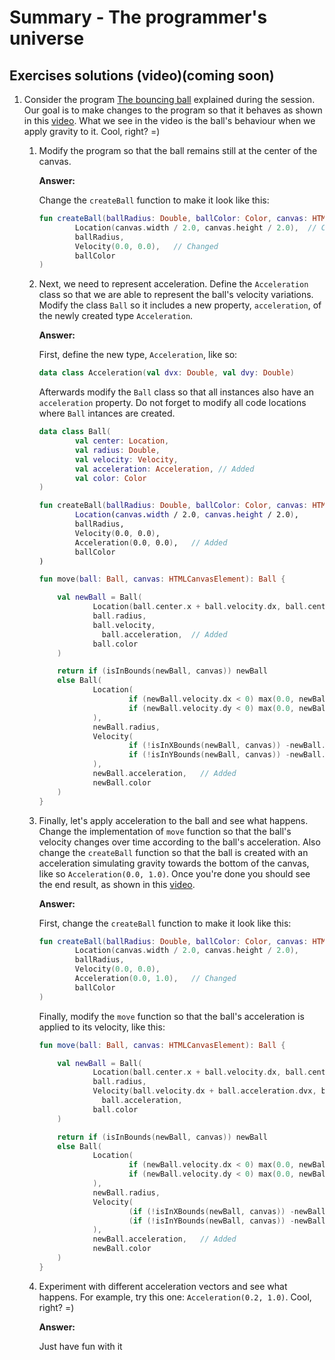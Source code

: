 # Summary - The programmer's universe

## Exercises solutions (video)(coming soon)
1. Consider the program [The bouncing ball](https://gist.github.com/palbp/55f8477f232b06f8bfdf7d30f4735d2a) explained during the session. Our goal is to make changes to the program so that it behaves as shown in this [video](../assets/09-goal.mp4). What we see in the video is the ball's behaviour when we apply gravity to it. Cool, right? =)

   1. Modify the program so that the ball remains still at the center of the canvas.    

      __Answer:__    

      Change the `createBall` function to make it look like this:

      ```kotlin
      fun createBall(ballRadius: Double, ballColor: Color, canvas: HTMLCanvasElement) = Ball(
              Location(canvas.width / 2.0, canvas.height / 2.0),  // Changed
              ballRadius,
              Velocity(0.0, 0.0),   // Changed
              ballColor
      )
      ```

   2. Next, we need to represent acceleration. Define the `Acceleration` class so that we are able to represent the ball's velocity variations. Modify the class `Ball` so it includes a new property, `acceleration`, of the newly created type `Acceleration`.
   
      __Answer:__    

      First, define the new type, `Acceleration`, like so:
      ```kotlin
      data class Acceleration(val dvx: Double, val dvy: Double)
      ```

      Afterwards modify the `Ball` class so that all instances also have an `acceleration` property. Do not forget to modify all code locations where `Ball` intances are created.

      ```kotlin
      data class Ball(
              val center: Location,
              val radius: Double,
              val velocity: Velocity,
              val acceleration: Acceleration, // Added
              val color: Color
      )

      fun createBall(ballRadius: Double, ballColor: Color, canvas: HTMLCanvasElement) = Ball(
              Location(canvas.width / 2.0, canvas.height / 2.0),
              ballRadius,
              Velocity(0.0, 0.0),
              Acceleration(0.0, 0.0),   // Added
              ballColor
      )

      fun move(ball: Ball, canvas: HTMLCanvasElement): Ball {

          val newBall = Ball(
                  Location(ball.center.x + ball.velocity.dx, ball.center.y + ball.velocity.dy),
                  ball.radius,
                  ball.velocity,
                	ball.acceleration,  // Added
                  ball.color
          )

          return if (isInBounds(newBall, canvas)) newBall
          else Ball(
                  Location(
                          if (newBall.velocity.dx < 0) max(0.0, newBall.center.x) else min(canvas.width - newBall.radius, newBall.center.x),
                          if (newBall.velocity.dy < 0) max(0.0, newBall.center.y) else min(canvas.height - newBall.radius, newBall.center.y)
                  ),
                  newBall.radius,
                  Velocity(
                          if (!isInXBounds(newBall, canvas)) -newBall.velocity.dx else newBall.velocity.dx,
                          if (!isInYBounds(newBall, canvas)) -newBall.velocity.dy else newBall.velocity.dy
                  ),
                  newBall.acceleration,   // Added
                  newBall.color
          )
      }

      ```


   3. Finally, let's apply acceleration to the ball and see what happens. Change the implementation of `move` function so that the ball's velocity changes over time according to the ball's acceleration. Also change the `createBall` function so that the ball is created with an acceleration simulating gravity towards the bottom of the canvas, like so `Acceleration(0.0, 1.0)`. Once you're done you should see the end result, as shown in this [video](assets/09-goal.mp4). 

      __Answer:__    

      First, change the `createBall` function to make it look like this:

      ```kotlin
      fun createBall(ballRadius: Double, ballColor: Color, canvas: HTMLCanvasElement) = Ball(
              Location(canvas.width / 2.0, canvas.height / 2.0),
              ballRadius,
              Velocity(0.0, 0.0),
              Acceleration(0.0, 1.0),   // Changed
              ballColor
      )
      ```

      Finally, modify the `move` function so that the ball's acceleration is applied to its velocity, like this:

      ```kotlin
      fun move(ball: Ball, canvas: HTMLCanvasElement): Ball {

          val newBall = Ball(
                  Location(ball.center.x + ball.velocity.dx, ball.center.y + ball.velocity.dy),
                  ball.radius,
                  Velocity(ball.velocity.dx + ball.acceleration.dvx, ball.velocity.dy + ball.acceleration.dvy), // Changed
                	ball.acceleration,
                  ball.color
          )

          return if (isInBounds(newBall, canvas)) newBall
          else Ball(
                  Location(
                          if (newBall.velocity.dx < 0) max(0.0, newBall.center.x) else min(canvas.width - newBall.radius, newBall.center.x),
                          if (newBall.velocity.dy < 0) max(0.0, newBall.center.y) else min(canvas.height - newBall.radius, newBall.center.y)
                  ),
                  newBall.radius,
                  Velocity(
                          (if (!isInXBounds(newBall, canvas)) -newBall.velocity.dx else newBall.velocity.dx) + newBall.acceleration.dvx,  // Changed
                          (if (!isInYBounds(newBall, canvas)) -newBall.velocity.dy else newBall.velocity.dy) + newBall.acceleration.dvy   // Changed
                  ),
                  newBall.acceleration,   // Added
                  newBall.color
          )
      }
      ```


   4. Experiment with different acceleration vectors and see what happens. For example, try this one: `Acceleration(0.2, 1.0)`. Cool, right? =)

      __Answer:__    

      Just have fun with it